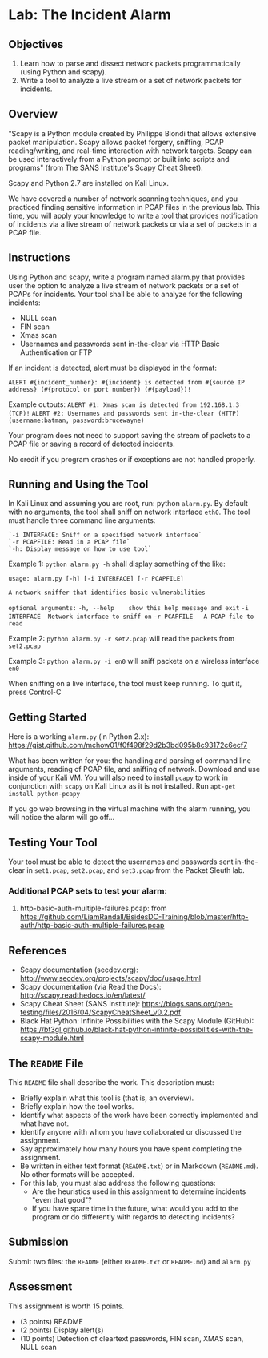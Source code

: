 # Lab: The Incident Alarm

## Objectives

1. Learn how to parse and dissect network packets programmatically (using Python and scapy).
2. Write a tool to analyze a live stream or a set of network packets for incidents.

## Overview

"Scapy is a Python module created by Philippe Biondi that allows extensive packet manipulation. Scapy allows packet forgery, sniffing, PCAP reading/writing, and real-time interaction with network targets. Scapy can be used interactively from a Python prompt or built into scripts and programs" (from The SANS Institute's Scapy Cheat Sheet).

Scapy and Python 2.7 are installed on Kali Linux.

We have covered a number of network scanning techniques, and you practiced finding sensitive information in PCAP files in the previous lab. This time, you will apply your knowledge to write a tool that provides notification of incidents via a live stream of network packets or via a set of packets in a PCAP file.

## Instructions

Using Python and scapy, write a program named alarm.py that provides user the option to analyze a live stream of network packets or a set of PCAPs for incidents. Your tool shall be able to analyze for the following incidents:

* NULL scan
* FIN scan
* Xmas scan
* Usernames and passwords sent in-the-clear via HTTP Basic Authentication or FTP

If an incident is detected, alert must be displayed in the format:

`ALERT #{incident_number}: #{incident} is detected from #{source IP address} (#{protocol or port number}) (#{payload})!`

Example outputs:
`ALERT #1: Xmas scan is detected from 192.168.1.3 (TCP)!`
`ALERT #2: Usernames and passwords sent in-the-clear (HTTP) (username:batman, password:brucewayne)`

Your program does not need to support saving the stream of packets to a PCAP file or saving a record of detected incidents.

No credit if you program crashes or if exceptions are not handled properly.

## Running and Using the Tool

In Kali Linux and assuming you are root, run: python `alarm.py`. By default with no arguments, the tool shall sniff on network interface `eth0`. The tool must handle three command line arguments:

    `-i INTERFACE: Sniff on a specified network interface`
    `-r PCAPFILE: Read in a PCAP file`
    `-h: Display message on how to use tool`

Example 1: `python alarm.py -h` shall display something of the like:

`usage: alarm.py [-h] [-i INTERFACE] [-r PCAPFILE]`

`A network sniffer that identifies basic vulnerabilities`

`optional arguments:`
  `-h, --help    show this help message and exit`
  `-i INTERFACE  Network interface to sniff on`
  `-r PCAPFILE   A PCAP file to read`

Example 2: `python alarm.py -r set2.pcap` will read the packets from `set2.pcap`

Example 3: `python alarm.py -i en0` will sniff packets on a wireless interface `en0`

When sniffing on a live interface, the tool must keep running. To quit it, press Control-C

## Getting Started
Here is a working `alarm.py` (in Python 2.x): https://gist.github.com/mchow01/f0f498f29d2b3bd095b8c93172c6ecf7

What has been written for you: the handling and parsing of command line arguments, reading of PCAP file, and sniffing of network.  Download and use inside of your Kali VM.  You will also need to install `pcapy` to work in conjunction with `scapy` on Kali Linux as it is not installed.  Run `apt-get install python-pcapy`

If you go web browsing in the virtual machine with the alarm running, you will notice the alarm will go off...

## Testing Your Tool

Your tool must be able to detect the usernames and passwords sent in-the-clear in `set1.pcap`, `set2.pcap`, and `set3.pcap` from the Packet Sleuth lab.

### Additional PCAP sets to test your alarm:

1. http-basic-auth-multiple-failures.pcap: from https://github.com/LiamRandall/BsidesDC-Training/blob/master/http-auth/http-basic-auth-multiple-failures.pcap

## References

* Scapy documentation (secdev.org): http://www.secdev.org/projects/scapy/doc/usage.html
* Scapy documentation (via Read the Docs): http://scapy.readthedocs.io/en/latest/
* Scapy Cheat Sheet (SANS Institute): https://blogs.sans.org/pen-testing/files/2016/04/ScapyCheatSheet_v0.2.pdf
* Black Hat Python: Infinite Possibilities with the Scapy Module (GitHub): https://bt3gl.github.io/black-hat-python-infinite-possibilities-with-the-scapy-module.html

## The `README` File

This `README` file shall describe the work. This description must:

* Briefly explain what this tool is (that is, an overview).
* Briefly explain how the tool works.
* Identify what aspects of the work have been correctly implemented and what have not.
* Identify anyone with whom you have collaborated or discussed the assignment.
* Say approximately how many hours you have spent completing the assignment.
* Be written in either text format (`README.txt`) or in Markdown (`README.md`). No other formats will be accepted.
* For this lab, you must also address the following questions:
  * Are the heuristics used in this assignment to determine incidents "even that good"?
  * If you have spare time in the future, what would you add to the program or do differently with regards to detecting incidents?

## Submission

Submit two files: the `README` (either `README.txt` or `README.md`) and `alarm.py`

## Assessment

This assignment is worth 15 points.

* (3 points) README
* (2 points) Display alert(s)
* (10 points) Detection of cleartext passwords, FIN scan, XMAS scan, NULL scan